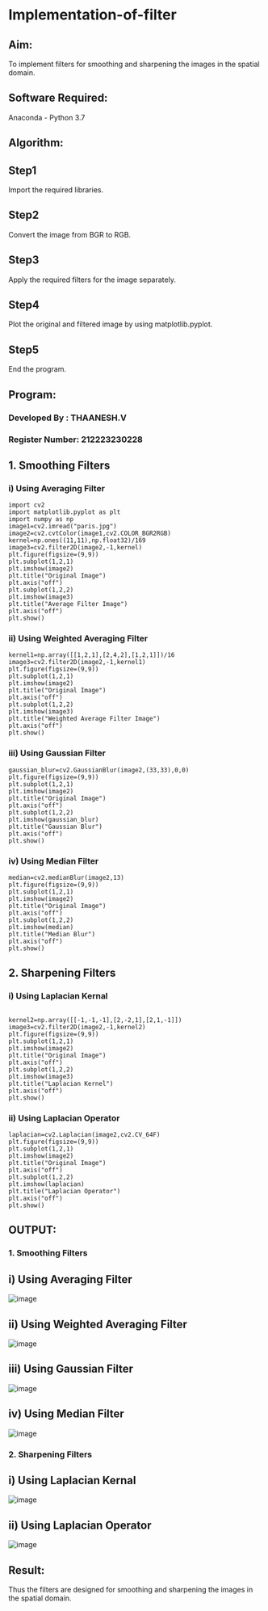 # Implementation-of-filter
## Aim:
To implement filters for smoothing and sharpening the images in the spatial domain.

## Software Required:
Anaconda - Python 3.7

## Algorithm:
## Step1

 Import the required libraries.

## Step2

 
Convert the image from BGR to RGB.

## Step3

Apply the required filters for the image separately.

## Step4

Plot the original and filtered image by using matplotlib.pyplot.

## Step5

End the program.



## Program:
### Developed By   : THAANESH.V
### Register Number: 212223230228


## 1. Smoothing Filters

### i) Using Averaging Filter
```
import cv2
import matplotlib.pyplot as plt
import numpy as np
image1=cv2.imread("paris.jpg")
image2=cv2.cvtColor(image1,cv2.COLOR_BGR2RGB)
kernel=np.ones((11,11),np.float32)/169
image3=cv2.filter2D(image2,-1,kernel)
plt.figure(figsize=(9,9))
plt.subplot(1,2,1)
plt.imshow(image2)
plt.title("Original Image")
plt.axis("off")
plt.subplot(1,2,2)
plt.imshow(image3)
plt.title("Average Filter Image")
plt.axis("off")
plt.show()
```


### ii) Using Weighted Averaging Filter

```
kernel1=np.array([[1,2,1],[2,4,2],[1,2,1]])/16
image3=cv2.filter2D(image2,-1,kernel1)
plt.figure(figsize=(9,9))
plt.subplot(1,2,1)
plt.imshow(image2)
plt.title("Original Image")
plt.axis("off")
plt.subplot(1,2,2)
plt.imshow(image3)
plt.title("Weighted Average Filter Image")
plt.axis("off")
plt.show()
```






### iii) Using Gaussian Filter

```
gaussian_blur=cv2.GaussianBlur(image2,(33,33),0,0)
plt.figure(figsize=(9,9))
plt.subplot(1,2,1)
plt.imshow(image2)
plt.title("Original Image")
plt.axis("off")
plt.subplot(1,2,2)
plt.imshow(gaussian_blur)
plt.title("Gaussian Blur")
plt.axis("off")
plt.show()

```


### iv) Using Median Filter

```
median=cv2.medianBlur(image2,13)
plt.figure(figsize=(9,9))
plt.subplot(1,2,1)
plt.imshow(image2)
plt.title("Original Image")
plt.axis("off")
plt.subplot(1,2,2)
plt.imshow(median)
plt.title("Median Blur")
plt.axis("off")
plt.show()

```

## 2. Sharpening Filters

###  i) Using Laplacian Kernal
```

kernel2=np.array([[-1,-1,-1],[2,-2,1],[2,1,-1]])
image3=cv2.filter2D(image2,-1,kernel2)
plt.figure(figsize=(9,9))
plt.subplot(1,2,1)
plt.imshow(image2)
plt.title("Original Image")
plt.axis("off")
plt.subplot(1,2,2)
plt.imshow(image3)
plt.title("Laplacian Kernel")
plt.axis("off")
plt.show()

```
### ii) Using Laplacian Operator

```
laplacian=cv2.Laplacian(image2,cv2.CV_64F)
plt.figure(figsize=(9,9))
plt.subplot(1,2,1)
plt.imshow(image2)
plt.title("Original Image")
plt.axis("off")
plt.subplot(1,2,2)
plt.imshow(laplacian)
plt.title("Laplacian Operator")
plt.axis("off")
plt.show()

```

## OUTPUT:
### 1. Smoothing Filters

## i) Using Averaging Filter

![image](https://github.com/22009150/Implementation-of-filter/assets/118708624/f85ed3bf-b748-4ce9-a313-d9f339bbe353)



## ii) Using Weighted Averaging Filter

![image](https://github.com/22009150/Implementation-of-filter/assets/118708624/fccd1b9a-b261-4807-9d3b-e71d82de155f)



## iii) Using Gaussian Filter

![image](https://github.com/22009150/Implementation-of-filter/assets/118708624/91c6c7af-0fec-4969-936e-daee395ed6c4)





## iv) Using Median Filter

![image](https://github.com/22009150/Implementation-of-filter/assets/118708624/02d979a3-a348-460c-b1dd-6b5c3d625c83)


### 2. Sharpening Filters


## i) Using Laplacian Kernal

![image](https://github.com/22009150/Implementation-of-filter/assets/118708624/932b0f1b-0642-4714-9d7e-d374734f2d87)





## ii) Using Laplacian Operator

![image](https://github.com/22009150/Implementation-of-filter/assets/118708624/8569350d-2c2c-4d6d-bc42-7ce860db630a)



## Result:
Thus the filters are designed for smoothing and sharpening the images in the spatial domain.
